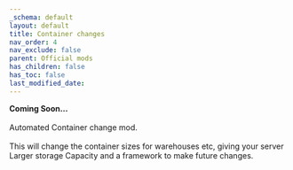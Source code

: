 ```yaml
---
_schema: default
layout: default
title: Container changes
nav_order: 4
nav_exclude: false
parent: Official mods
has_children: false
has_toc: false
last_modified_date:
---
```

**Coming Soon…**<br><br>Automated Container change mod.<br><br>This will change the container sizes for warehouses etc, giving your server Larger storage Capacity and a framework to make future changes.